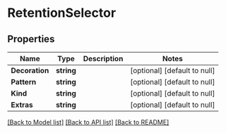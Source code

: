 # RetentionSelector

## Properties
Name | Type | Description | Notes
------------ | ------------- | ------------- | -------------
**Decoration** | **string** |  | [optional] [default to null]
**Pattern** | **string** |  | [optional] [default to null]
**Kind** | **string** |  | [optional] [default to null]
**Extras** | **string** |  | [optional] [default to null]

[[Back to Model list]](../README.md#documentation-for-models) [[Back to API list]](../README.md#documentation-for-api-endpoints) [[Back to README]](../README.md)


